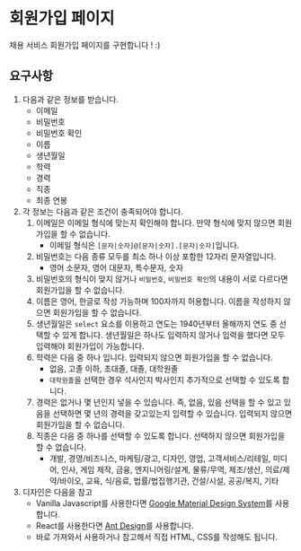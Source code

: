 # 회원가입 페이지
채용 서비스 회원가입 페이지를 구현합니다 ! :)
## 요구사항
1. 다음과 같은 정보를 받습니다.
   - 이메일
   - 비밀번호
   - 비밀번호 확인
   - 이름
   - 생년월일
   - 학력
   - 경력
   - 직종
   - 최종 연봉
2. 각 정보는 다음과 같은 조건이 충족되어야 합니다.
   1. 이메일은 이메일 형식에 맞는지 확인해야 합니다. 만약 형식에 맞지 않으면 회원가입을 할 수 없습니다.
      - 이메일 형식은 `[문자|숫자]@[문자|숫자].[문자|숫자]`입니다.
   2. 비밀번호는 다음 종류 모두를 최소 하나 이상 포함한 12자리 문자열입니다.
      - 영어 소문자, 영어 대문자, 특수문자, 숫자
   3. 비밀번호의 형식이 맞지 않거나 `비밀번호`, `비밀번호 확인`의 내용이 서로 다르다면 회원가입을 할 수 없습니다.
   4. 이름은 영어, 한글로 작성 가능하며 100자까지 허용합니다. 이름을 작성하지 않으면 회원가입을 할 수 없습니다.
   5. 생년월일은 `select` 요소를 이용하고 연도는 1940년부터 올해까지 연도 중 선택할 수 있게 합니다. 생년월일은 하나도 입력하지 않거나 입력을 했다면 모두 입력해야 회원가입이 가능합니다.
   6. 학력은 다음 중 하나 입니다. 입력되지 않으면 회원가입을 할 수 없습니다.
      - 없음, 고졸 이하, 초대졸, 대졸, 대학원졸
      - `대학원졸`을 선택한 경우 석사인지 박사인지 추가적으로 선택할 수 있도록 합니다.
   7. 경력은 없거나 몇 년인지 넣을 수 있습니다. 즉, 없음, 있음 선택을 할 수 있고 있음을 선택하면 몇 년의 경력을 갖고있는지 입력할 수 있습니다. 입력되지 않으면 회원가입을 할 수 없습니다.
   8. 직종은 다음 중 하나를 선택할 수 있도록 합니다. 선택하지 않으면 회원가입을 할 수 없습니다.
      - 개발, 경영/비즈니스, 마케팅/광고, 디자인, 영업, 고객서비스/리테일, 미디어, 인사, 게임 제작, 금융, 엔지니어링/설계, 물류/무역, 제조/생산, 의료/제약/바이오, 교육, 식/음료, 법률/법집행기관, 건설/시설, 공공/복지, 기타
  3. 디자인은 다음을 참고
     - Vanilla Javascript를 사용한다면 [Google Material Design System](https://material.io/components?platform=web)를 사용합니다.
     - React를 사용한다면 [Ant Design](https://ant.design/docs/react/introduce)를 사용합니다.
     - 바로 가져와서 사용하거나 참고해서 직접 HTML, CSS를 작성해도 됩니다.